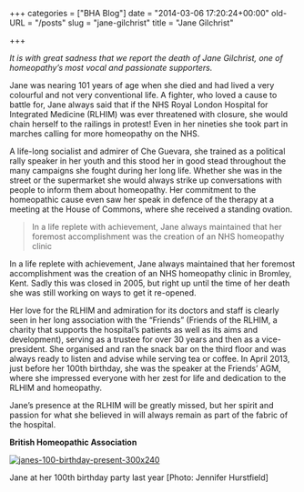 +++
categories = ["BHA Blog"]
date = "2014-03-06 17:20:24+00:00"
old-URL = "/posts"
slug = "jane-gilchrist"
title = "Jane Gilchrist"

+++

_It is with great sadness that we report the death of Jane Gilchrist, one of homeopathy’s most vocal and passionate supporters._

Jane was nearing 101 years of age when she died and had lived a very colourful and not very conventional life. A fighter, who loved a cause to battle for, Jane always said that if the NHS Royal London Hospital for Integrated Medicine (RLHIM) was ever threatened with closure, she would chain herself to the railings in protest! Even in her nineties she took part in marches calling for more homeopathy on the NHS.

A life-long socialist and admirer of Che Guevara, she trained as a political rally speaker in her youth and this stood her in good stead throughout the many campaigns she fought during her long life. Whether she was in the street or the supermarket she would always strike up conversations with people to inform them about homeopathy. Her commitment to the homeopathic cause even saw her speak in defence of the therapy at a meeting at the House of Commons, where she received a standing ovation.

<blockquote>In a life replete with achievement, Jane always maintained that her foremost accomplishment was the creation of an NHS homeopathy clinic</blockquote>

In a life replete with achievement, Jane always maintained that her foremost accomplishment was the creation of an NHS homeopathy clinic in Bromley, Kent. Sadly this was closed in 2005, but right up until the time of her death she was still working on ways to get it re-opened.

Her love for the RLHIM and admiration for its doctors and staff is clearly seen in her long association with the “Friends” (Friends of the RLHIM, a charity that supports the hospital’s patients as well as its aims and development), serving as a trustee for over 30 years and then as a vice-president. She organised and ran the snack bar on the third floor and was always ready to listen and advise while serving tea or coffee. In April 2013, just before her 100th birthday, she was the speaker at the Friends’ AGM, where she impressed everyone with her zest for life and dedication to the RLHIM and homeopathy.

Jane’s presence at the RLHIM will be greatly missed, but her spirit and passion for what she believed in will always remain as part of the fabric of the hospital.

**British Homeopathic Association**

[![janes-100-birthday-present-300x240](https://res.cloudinary.com/homeopathyuk/v1557403245/bha/Janes-100-birthday-present-300x240-1-300x240.jpg)](https://res.cloudinary.com/homeopathyuk/v1557403245/bha/Janes-100-birthday-present-300x240-1.jpg)

Jane at her 100th birthday party last year
[Photo: Jennifer Hurstfield]
